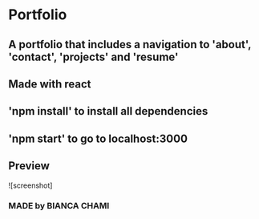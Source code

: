 # Portfolio 

## A portfolio that includes a navigation to 'about', 'contact', 'projects' and 'resume'

## Made with react 

## 'npm install' to install all dependencies

## 'npm start' to go to localhost:3000

## Preview

![screenshot]

### MADE by BIANCA CHAMI 
